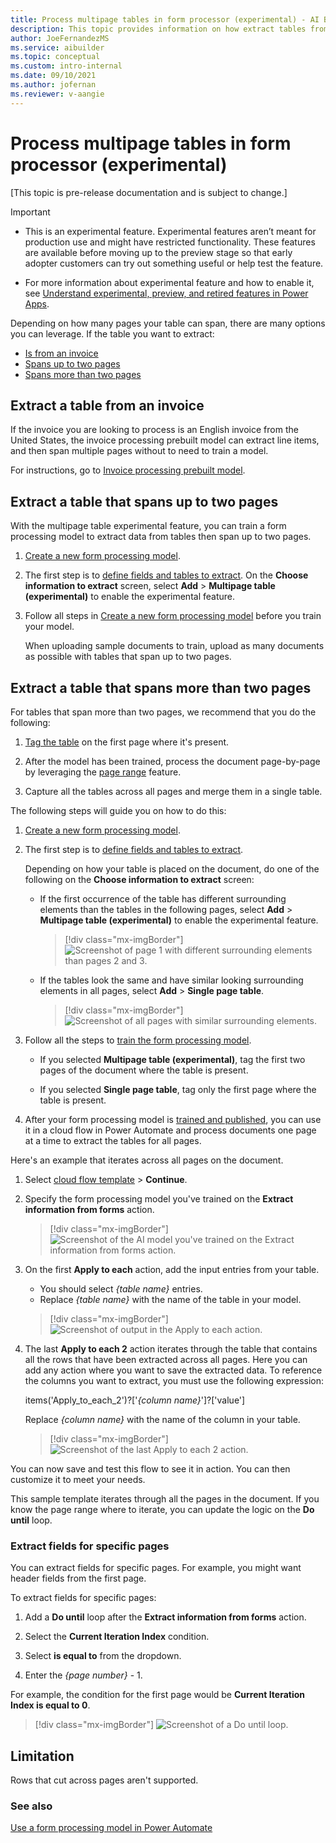 ```yaml
---
title: Process multipage tables in form processor (experimental) - AI Builder | Microsoft Docs
description: This topic provides information on how extract tables from an invoice and tables that span fewer or greater than two pages in AI Builder.
author: JoeFernandezMS
ms.service: aibuilder
ms.topic: conceptual
ms.custom: intro-internal
ms.date: 09/10/2021
ms.author: jofernan
ms.reviewer: v-aangie
---
```


# Process multipage tables in form processor (experimental)

[This topic is pre-release documentation and is subject to change.]

> [!IMPORTANT]
> - This is an experimental feature. Experimental features aren’t meant for production use and might have restricted functionality. These features are available before moving up to the preview stage so that early adopter customers can try out something useful or help test the feature.
> 
> - For more information about experimental feature and how to enable it, see [Understand experimental, preview, and retired features in Power Apps](https://review.docs.microsoft.com/en-us/powerapps/maker/canvas-apps/working-with-experimental-preview?branch=master).

Depending on how many pages your table can span, there are many options you can leverage. If the table you want to extract:

- [Is from an invoice](#extract-a-table-from-an-invoice)
- [Spans up to two pages](#extract-a-table-that-spans-up-to-two-pages)
- [Spans more than two pages](#extract-a-table-that-spans-more-than-two-pages)

## Extract a table from an invoice

If the invoice you are looking to process is an English invoice from the United States, the invoice processing prebuilt model can extract line items, and then span multiple pages without to need to train a model.

For instructions, go to [Invoice processing prebuilt model](prebuilt-invoice-processing.md).

## Extract a table that spans up to two pages

With the multipage table experimental feature, you can train a form processing model to extract data from tables then span up to two pages.

1. [Create a new form processing model](create-form-processing-model.md).

1. The first step is to [define fields and tables to extract](create-form-processing-model.md#define-fields-and-tables-to-extract). On the **Choose information to extract** screen, select **Add** > **Multipage table (experimental)** to enable the experimental feature.

1. Follow all steps in [Create a new form processing model](create-form-processing-model.md) before you train your model.

    When uploading sample documents to train, upload as many documents as possible with tables that span up to two pages.

## Extract a table that spans more than two pages

For tables that span more than two pages, we recommend that you do the following:

1. [Tag the table](create-form-processing-model.md#tag-tables) on the first page where it's present.

1. After the model has been trained, process the document page-by-page by leveraging the [page range](form-processing-model-in-flow.md#page-range) feature.

1. Capture all the tables across all pages and merge them in a single table.

The following steps will guide you on how to do this:

1.	[Create a new form processing model](create-form-processing-model.md).

2.	The first step is to [define fields and tables to extract](create-form-processing-model.md#define-fields-and-tables-to-extract).

    Depending on how your table is placed on the document, do one of the following on the **Choose information to extract** screen:

    - If the first occurrence of the table has different surrounding elements than the tables in the following pages, select **Add** > **Multipage table (experimental)** to enable the experimental feature.

        > [!div class="mx-imgBorder"]
        > ![Screenshot of page 1 with different surrounding elements than pages 2 and 3.](media/form-processing-multipage/table-page-1.png "Page 1 with different surrounding elements")

    - If the tables look the same and have similar looking surrounding elements in all pages, select **Add** > **Single page table**.

        > [!div class="mx-imgBorder"]
        > ![Screenshot of all pages with similar surrounding elements.](media/form-processing-multipage/table-all-pages.png "All pages with similar surrounding elements")

1.	Follow all the steps to [train the form processing model](form-processing-train.md). 
    - If you selected **Multipage table (experimental)**, tag the first two pages of the document where the table is present. 
    
    - If you selected **Single page table**, tag only the first page where the table is present.

1.	After your form processing model is [trained and published](form-processing-train.md), you can use it in a cloud flow in Power Automate and process documents one page at a time to extract the tables for all pages.

Here's an example that iterates across all pages on the document.

1. Select [cloud flow template](https://preview.flow.microsoft.com/en-us/galleries/public/templates/59284c1735b745dda07032720f31de47/use-form-processing-to-extract-tables-than-span-across-multiple-pages/) > **Continue**.

1. Specify the form processing model you've trained on the **Extract information from forms** action.

    > [!div class="mx-imgBorder"]
    > ![Screenshot of the AI model you've trained on the Extract information from forms action.](media/form-processing-multipage/extract-info.png "AI model you've trained on the 'Extract information from forms' action")

1. On the first **Apply to each** action, add the input entries from your table.
    - You should select *{table name}* entries.
    - Replace *{table name}* with the name of the table in your model.

    > [!div class="mx-imgBorder"]
    > ![Screenshot of output in the Apply to each action.](media/form-processing-multipage/apply-to-each.png "Output in the 'Apply to each' action")

1. The last **Apply to each 2** action iterates through the table that contains all the rows that have been extracted across all pages. Here you can add any action where you want to save the extracted data. To reference the columns you want to extract, you must use the following expression:

    items('Apply_to_each_2')?['*{column name}*']?['value']

    Replace *{column name}* with the name of the column in your table.

    > [!div class="mx-imgBorder"]
    > ![Screenshot of the last Apply to each 2 action.](media/form-processing-multipage/apply-to-each-2.png "The last 'Apply to each 2' action")

You can now save and test this flow to see it in action. You can then customize it to meet your needs.

This sample template iterates through all the pages in the document. If you know the page range where to iterate, you can update the logic on the **Do until** loop.

### Extract fields for specific pages

You can extract fields for specific pages. For example, you might want header fields from the first page.

To extract fields for specific pages:

1. Add a **Do until** loop after the **Extract information from forms** action.

1. Select the **Current Iteration Index** condition.

1. Select **is equal to** from the dropdown.

1. Enter the *{page number}* - 1.

For example, the condition for the first page would be **Current Iteration Index is equal to 0**.

 > [!div class="mx-imgBorder"]
 > ![Screenshot of a Do until loop.](media/form-processing-multipage/do-until.png "Example of the 'Do until' loop")

## Limitation

Rows that cut across pages aren't supported.

### See also

[Use a form processing model in Power Automate](form-processing-model-in-flow.md)
